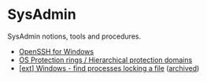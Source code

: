 # SysAdmin

SysAdmin notions, tools and procedures.

- [OpenSSH for Windows](win-openssh.md)
- [OS Protection rings / Hierarchical protection domains](os-protection-rings.md)
- [[ext] Windows - find processes locking a file](https://stackoverflow.com/a/20623302) ([archived](https://web.archive.org/web/20230217163515/https://stackoverflow.com/questions/1304/how-to-check-for-file-lock/20623302#answer-20623302))
